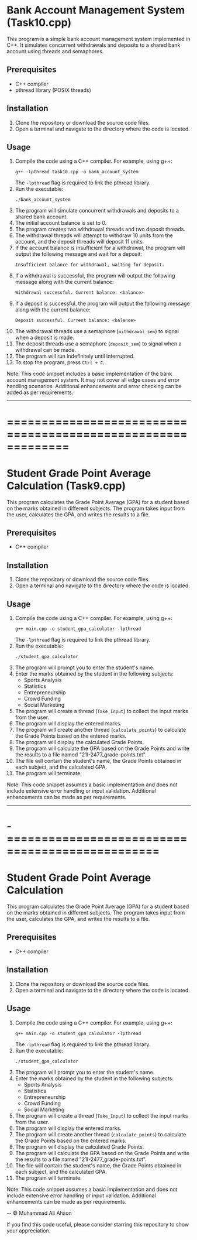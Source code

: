# Bank Account Management System (Task10.cpp)

This program is a simple bank account management system implemented in C++. It simulates concurrent withdrawals and deposits to a shared bank account using threads and semaphores.

## Prerequisites

- C++ compiler
- pthread library (POSIX threads)

## Installation

1. Clone the repository or download the source code files.
2. Open a terminal and navigate to the directory where the code is located.

## Usage

1. Compile the code using a C++ compiler. For example, using g++:
   ```
   g++ -lpthread task10.cpp -o bank_account_system 
   ```
   The `-lpthread` flag is required to link the pthread library.
2. Run the executable:
   ```
   ./bank_account_system
   ```
3. The program will simulate concurrent withdrawals and deposits to a shared bank account.
4. The initial account balance is set to 0.
5. The program creates two withdrawal threads and two deposit threads.
6. The withdrawal threads will attempt to withdraw 10 units from the account, and the deposit threads will deposit 11 units.
7. If the account balance is insufficient for a withdrawal, the program will output the following message and wait for a deposit:
   ```
   Insufficient balance for withdrawal, waiting for deposit.
   ```
8. If a withdrawal is successful, the program will output the following message along with the current balance:
   ```
   Withdrawal successful. Current balance: <balance>
   ```
9. If a deposit is successful, the program will output the following message along with the current balance:
   ```
   Deposit successful. Current balance: <balance>
   ```
10. The withdrawal threads use a semaphore (`withdrawal_sem`) to signal when a deposit is made.
11. The deposit threads use a semaphore (`deposit_sem`) to signal when a withdrawal can be made.
12. The program will run indefinitely until interrupted.
13. To stop the program, press `Ctrl + C`.

Note: This code snippet includes a basic implementation of the bank account management system. It may not cover all edge cases and error handling scenarios. Additional enhancements and error checking can be added as per requirements.

---

# =============================================================

# Student Grade Point Average Calculation  (Task9.cpp)

This program calculates the Grade Point Average (GPA) for a student based on the marks obtained in different subjects. The program takes input from the user, calculates the GPA, and writes the results to a file.

## Prerequisites

- C++ compiler

## Installation

1. Clone the repository or download the source code files.
2. Open a terminal and navigate to the directory where the code is located.

## Usage

1. Compile the code using a C++ compiler. For example, using g++:
   ```
   g++ main.cpp -o student_gpa_calculator -lpthread
   ```
   The `-lpthread` flag is required to link the pthread library.
2. Run the executable:
   ```
   ./student_gpa_calculator
   ```
3. The program will prompt you to enter the student's name.
4. Enter the marks obtained by the student in the following subjects:
   - Sports Analysis
   - Statistics
   - Entrepreneurship
   - Crowd Funding
   - Social Marketing
5. The program will create a thread (`Take_Input`) to collect the input marks from the user.
6. The program will display the entered marks.
7. The program will create another thread (`calculate_points`) to calculate the Grade Points based on the entered marks.
8. The program will display the calculated Grade Points.
9. The program will calculate the GPA based on the Grade Points and write the results to a file named "21I-2477_grade-points.txt".
10. The file will contain the student's name, the Grade Points obtained in each subject, and the calculated GPA.
11. The program will terminate.

Note: This code snippet assumes a basic implementation and does not include extensive error handling or input validation. Additional enhancements can be made as per requirements.

---
# -================================================

# Student Grade Point Average Calculation

This program calculates the Grade Point Average (GPA) for a student based on the marks obtained in different subjects. The program takes input from the user, calculates the GPA, and writes the results to a file.

## Prerequisites

- C++ compiler

## Installation

1. Clone the repository or download the source code files.
2. Open a terminal and navigate to the directory where the code is located.

## Usage

1. Compile the code using a C++ compiler. For example, using g++:
   ```
   g++ main.cpp -o student_gpa_calculator -lpthread
   ```
   The `-lpthread` flag is required to link the pthread library.
2. Run the executable:
   ```
   ./student_gpa_calculator
   ```
3. The program will prompt you to enter the student's name.
4. Enter the marks obtained by the student in the following subjects:
   - Sports Analysis
   - Statistics
   - Entrepreneurship
   - Crowd Funding
   - Social Marketing
5. The program will create a thread (`Take_Input`) to collect the input marks from the user.
6. The program will display the entered marks.
7. The program will create another thread (`calculate_points`) to calculate the Grade Points based on the entered marks.
8. The program will display the calculated Grade Points.
9. The program will calculate the GPA based on the Grade Points and write the results to a file named "21I-2477_grade-points.txt".
10. The file will contain the student's name, the Grade Points obtained in each subject, and the calculated GPA.
11. The program will terminate.

Note: This code snippet assumes a basic implementation and does not include extensive error handling or input validation. Additional enhancements can be made as per requirements.

--
© Muhammad Ali Ahson

If you find this code useful, please consider starring this repository to show your appreciation.
